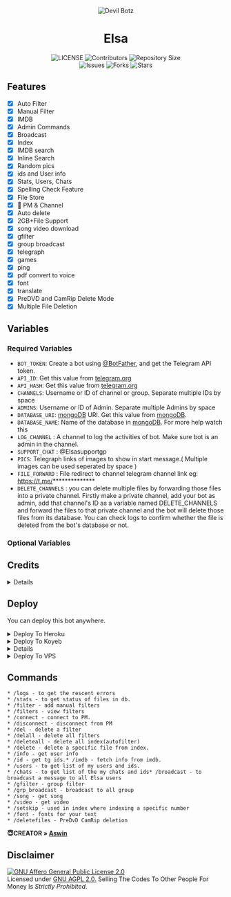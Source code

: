 <p align="center">
  <img src="https://telegra.ph/file/930ff28f8e22e70b00cfa.jpg" alt="Devil Botz">
</p>
<h1 align="center">
  <b>Elsa</b>
</h1>

<p align="center">
    <img src="https://img.shields.io/github/license/Devil-Botz/Elsa?style=for-the-badge&logo=appveyor" alt="LICENSE" >
    <img src="https://img.shields.io/github/contributors/Devil-Botz/Elsa?style=for-the-badge&logo=appveyor" alt="Contributors">
    <img src="https://img.shields.io/github/repo-size/Devil-Botz/Elsa?style=for-the-badge&logo=appveyor" alt="Repository Size"> <br>
    <img src="https://img.shields.io/github/issues/Devil-Botz/Elsa?style=for-the-badge&logo=appveyor" alt="Issues">
    <img src="https://img.shields.io/github/forks/Devil-Botz/Elsa?style=for-the-badge&logo=appveyor" alt="Forks">
    <img src="https://img.shields.io/github/stars/Devil-Botz/Elsa?style=for-the-badge&logo=appveyor" alt="Stars">
</p>

## Features

- [x] Auto Filter
- [x] Manual Filter
- [x] IMDB
- [x] Admin Commands
- [x] Broadcast
- [x] Index
- [x] IMDB search
- [x] Inline Search
- [x] Random pics
- [x] ids and User info 
- [x] Stats, Users, Chats
- [x] Spelling Check Feature
- [x] File Store
- [x] 📂 PM & Channel 
- [x] Auto delete
- [x] 2GB+File Support
- [x] song video download
- [x] gfilter
- [x] group broadcast
- [x] telegraph
- [x] games
- [x] ping
- [x] pdf convert to voice
- [x] font
- [x] translate
- [x] PreDVD and CamRip Delete Mode
- [x] Multiple File Deletion

## Variables

### Required Variables
* `BOT_TOKEN`: Create a bot using [@BotFather](https://telegram.dog/BotFather), and get the Telegram API token.
* `API_ID`: Get this value from [telegram.org](https://my.telegram.org/apps)
* `API_HASH`: Get this value from [telegram.org](https://my.telegram.org/apps)
* `CHANNELS`: Username or ID of channel or group. Separate multiple IDs by space
* `ADMINS`: Username or ID of Admin. Separate multiple Admins by space
* `DATABASE_URI`: [mongoDB](https://www.mongodb.com) URI. Get this value from [mongoDB](https://www.mongodb.com).
* `DATABASE_NAME`: Name of the database in [mongoDB](https://www.mongodb.com). For more help watch this 
* `LOG_CHANNEL` : A channel to log the activities of bot. Make sure bot is an admin in the channel.
* `SUPPORT_CHAT` : @Elsasupportgp
* `PICS`: Telegraph links of images to show in start message.( Multiple images can be used seperated by space )
* `FILE_FORWARD` : File redirect to channel telegram channel link eg: https://t.me/**************
* `DELETE_CHANNELS` : you can delete multiple files by forwarding those files into a private channel. Firstly make a private channel, add your bot as admin, add that channel's ID as a variable named DELETE_CHANNELS and forward the files to that private channel and the bot will delete those files from its database. You can check logs to confirm whether the file is deleted from the bot's database or not.
### Optional Variables

## Credits
<details>

 Thanks To [Mahesh](https://github.com/Mahesh0253/Media-Search-bot) MediaSearch

 Thanks To [Subinps](https://github.com/subinps/Media-Search-bot) AutoFilter & Base repo
 
 Thanks To [Joelkb](https://github.com/Joelkb) Collaborator [Add Redirect feature,Error fixed, Add new features]

 Thanks To [Devil-Botz](https://github.com/Devil-Botz) Owner,Add more features 


</details>

## Deploy
You can deploy this bot anywhere.


<details><summary>Deploy To Heroku</summary>
<br>
<p>
<a href="https://heroku.com/deploy?template=https://github.com/Muhammedshifin/Elsa">
  <img src="https://www.herokucdn.com/deploy/button.svg" alt="Deploy">
</a>
</p></details>

<details><summary>Deploy To Koyeb</summary>
<br>
<p>
<a href="https://app.koyeb.com/deploy?type=git&repository=github.com/Devil-Botz/Elsa&env[BOT_TOKEN]&env[API_ID]&env[API_HASH]&env[CHANNELS]&env[ADMINS]&env[PICS]&env[LOG_CHANNEL]&env[AUTH_CHANNEL]&env[CUSTOM_FILE_CAPTION]&env[DATABASE_URI]&env[DATABASE_NAME]&env[COLLECTION_NAME]=Telegram_files&env[SUPPORT_CHAT]&env[IMDB]=True&env[IMDB_TEMPLATE]&env[SINGLE_BUTTON]=True&env[AUTH_GROUPS]&env[P_TTI_SHOW_OFF]=True&run_command=python%20bot.py&branch=main&name=Elsa">
 <img src="https://www.koyeb.com/static/images/deploy/button.svg">
</p>
</details>
<details><summary> Deploy To Okteto </summary>
<br>
<p>
<a href="https://cloud.okteto.com/deploy?repository=https://github.com/Devil-Botz/Elsa&branch=main">
  <img src="https://okteto.com/develop-okteto.svg" alt="Develop on Okteto">
</a>
</p>
</details>
<details><summary>Deploy To VPS</summary>
<p>
<pre>
git clone https://github.com/Devil-Botz/Elsa
# Install Packages
pip3 install -U -r requirements.txt
Edit info.py with variables as given below then run bot
python3 bot.py
</pre>
</p>
</details>

## Commands

```
* /logs - to get the rescent errors
* /stats - to get status of files in db.
* /filter - add manual filters
* /filters - view filters
* /connect - connect to PM.
* /disconnect - disconnect from PM
* /del - delete a filter
* /delall - delete all filters
* /deleteall - delete all index(autofilter)
* /delete - delete a specific file from index.
* /info - get user info
* /id - get tg ids.* /imdb - fetch info from imdb.
* /users - to get list of my users and ids.
* /chats - to get list of the my chats and ids* /broadcast - to broadcast a message to all Elsa users
* /gfilter - group filter
* /grp_broadcast - broadcast to all group
* /song - get song
* /video - get video
* /setskip - used in index where indexing a specific number
* /font - fonts for your text
* /deletefiles - PreDvD CamRip deletion
```
<b> 😇CREATOR » [Aswin](https://t.me/Aswin_pm_Bot)</b>

## Disclaimer
[![GNU Affero General Public License 2.0](https://www.gnu.org/graphics/agplv3-155x51.png)](https://www.gnu.org/licenses/agpl-3.0.en.html#header)    
Licensed under [GNU AGPL 2.0.](https://github.com/Devil-Botz/Elsa-V3/blob/main/LICENSE)
Selling The Codes To Other People For Money Is *Strictly Prohibited*.


